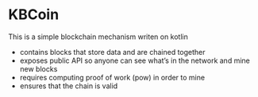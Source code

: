 # KBCoin
This is a simple blockchain mechanism writen on kotlin

- contains blocks that store data and are chained together
- exposes public API so anyone can see what’s in the network and mine new blocks
- requires computing proof of work (pow) in order to mine
- ensures that the chain is valid
